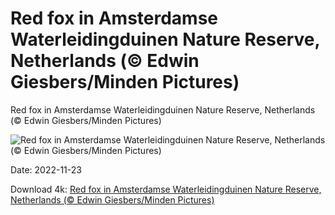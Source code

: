 # Red fox in Amsterdamse Waterleidingduinen Nature Reserve, Netherlands (© Edwin Giesbers/Minden Pictures)

Red fox in Amsterdamse Waterleidingduinen Nature Reserve, Netherlands (© Edwin Giesbers/Minden Pictures)

![Red fox in Amsterdamse Waterleidingduinen Nature Reserve, Netherlands (© Edwin Giesbers/Minden Pictures)](https://bing.com/th?id=OHR.Waterleidingduinen_EN-US9090200846_UHD.jpg&w=1024&h=576)

Date: 2022-11-23

Download 4k: [Red fox in Amsterdamse Waterleidingduinen Nature Reserve, Netherlands (© Edwin Giesbers/Minden Pictures)](https://bing.com/th?id=OHR.Waterleidingduinen_EN-US9090200846_UHD.jpg)

